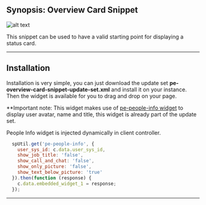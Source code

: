 ## Synopsis: Overview Card Snippet

![alt text](https://gitlab.com/dev-practice/platexp-widget-library/raw/master/images/pe-overview-card-snippet.png "Status Card Snippet")

This snippet can be used to have a valid starting point for displaying a status card.

***

## Installation

Installation is very simple, you can just download the update set **pe-overview-card-snippet-update-set.xml** and install it on your instance. Then the widget is available for you to drag and drop on your page.

**Important note: This widget makes use of [pe-people-info widget](https://gitlab.com/dev-practice/platexp-widget-library/tree/master/pe-people-info) to display user avatar, name and title, this widget is already part of the update set.

People Info widget is injected dynamically in client controller.

```javascript
  spUtil.get('pe-people-info', {
    user_sys_id: c.data.user_sys_id,
    show_job_title: 'false',
    show_call_and_chat: 'false',
    show_only_picture: 'false',
    show_text_below_picture: 'true'
  }).then(function (response) {
    c.data.embedded_widget_1 = response;
  });
```

***

